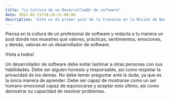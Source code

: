 ```yaml
---
title: "La Cultura de un Desarrollad@r de software"
date: 2022-02-21T18:16:21-06:00
description: 'Este es mi primer post de la travesía en la Misión de Backend con Node JS de Launch X.'
---
```


Piensa en la cultura de un profesional de software y redacta a tu manera un post donde nos muestres qué valores, prácticas, sentimientos, emociones, y demás, valoras en un desarrollador de software.

!Hola a todos!

Un desarrollador de software debe evitar lastimar a otras personas con sus habilidades. Debe ser alguien honesto y responsable, así como respetar la privacidad de los demás. No debe temer preguntar ante la duda, ya que es la única manera de aprender. Debe ser capaz de mostrarse como un ser humano emocional capaz de equivocarse y aceptar esto último, así como demostrar su capacidad de resolver problemas.
